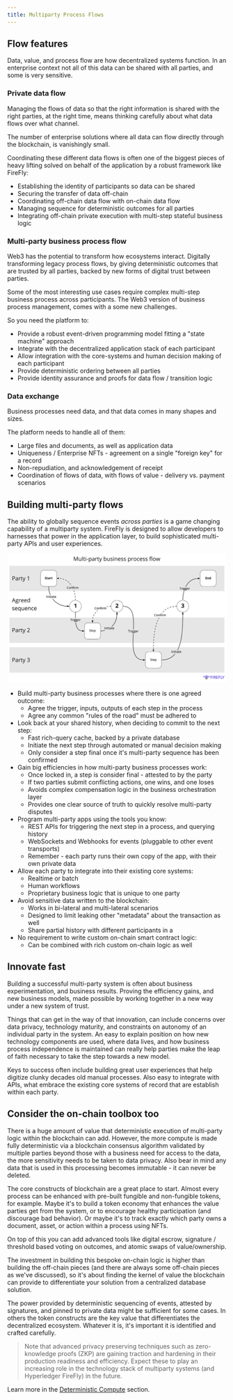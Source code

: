 ```yaml
---
title: Multiparty Process Flows
---
```


## Flow features

Data, value, and process flow are how decentralized systems function. In an enterprise context
not all of this data can be shared with all parties, and some is very sensitive.

### Private data flow

Managing the flows of data so that the right information is shared with the right parties,
at the right time, means thinking carefully about what data flows over what channel.

The number of enterprise solutions where all data can flow directly through the blockchain,
is vanishingly small.

Coordinating these different data flows is often one of the biggest pieces of heavy lifting solved
on behalf of the application by a robust framework like FireFly:

- Establishing the identity of participants so data can be shared
- Securing the transfer of data off-chain
- Coordinating off-chain data flow with on-chain data flow
- Managing sequence for deterministic outcomes for all parties
- Integrating off-chain private execution with multi-step stateful business logic

### Multi-party business process flow

Web3 has the potential to transform how ecosystems interact. Digitally transforming
legacy process flows, by giving deterministic outcomes that are trusted by all parties,
backed by new forms of digital trust between parties.

Some of the most interesting use cases require complex multi-step business process across
participants. The Web3 version of business process management, comes with a some new challenges.

So you need the platform to:

- Provide a robust event-driven programming model fitting a "state machine" approach
- Integrate with the decentralized application stack of each participant
- Allow integration with the core-systems and human decision making of each participant
- Provide deterministic ordering between all parties
- Provide identity assurance and proofs for data flow / transition logic

### Data exchange

Business processes need data, and that data comes in many shapes and sizes.

The platform needs to handle all of them:

- Large files and documents, as well as application data
- Uniqueness / Enterprise NFTs - agreement on a single "foreign key" for a record
- Non-repudiation, and acknowledgement of receipt
- Coordination of flows of data, with flows of value - delivery vs. payment scenarios

## Building multi-party flows

The ability to globally sequence events _across parties_ is a game changing capability of a multiparty
system. FireFly is designed to allow developers to harnesses that power in the application layer, to build
sophisticated multi-party APIs and user experiences.

[![Multi-party business process flow](../../images/multiparty_business_process_flow.jpg "Multi-party business process flow")](../../images/multiparty_business_process_flow.jpg)

- Build multi-party business processes where there is one agreed outcome:
  - Agree the trigger, inputs, outputs of each step in the process
  - Agree any common "rules of the road" must be adhered to
- Look back at your shared history, when deciding to commit to the next step:
  - Fast rich-query cache, backed by a private database
  - Initiate the next step through automated or manual decision making
  - Only consider a step final once it's multi-party sequence has been confirmed
- Gain big efficiencies in how multi-party business processes work:
  - Once locked in, a step is consider final - attested to by the party
  - If two parties submit conflicting actions, one wins, and one loses
  - Avoids complex compensation logic in the business orchestration layer
  - Provides one clear source of truth to quickly resolve multi-party disputes
- Program multi-party apps using the tools you know:
  - REST APIs for triggering the next step in a process, and querying history
  - WebSockets and Webhooks for events (pluggable to other event transports)
  - Remember - each party runs their own copy of the app, with their own private data
- Allow each party to integrate into their existing core systems:
  - Realtime or batch
  - Human workflows
  - Proprietary business logic that is unique to one party
- Avoid sensitive data written to the blockchain:
  - Works in bi-lateral and multi-lateral scenarios
  - Designed to limit leaking other "metadata" about the transaction as well
  - Share partial history with different participants in a
- No requirement to write custom on-chain smart contract logic:
  - Can be combined with rich custom on-chain logic as well

## Innovate fast

Building a successful multi-party system is often about business experimentation, and business results.
Proving the efficiency gains, and new business models, made possible by working together in a new way
under a new system of trust.

Things that can get in the way of that innovation, can include concerns over data privacy, technology
maturity, and constraints on autonomy of an individual party in the system. An easy to explain position
on how new technology components are used, where data lives, and how business process independence
is maintained can really help parties make the leap of faith necessary to take the step towards a new
model.

Keys to success often include building great user experiences that help digitize clunky decades old
manual processes. Also easy to integrate with APIs, what embrace the existing core systems of record
that are establish within each party.

## Consider the on-chain toolbox too

There is a huge amount of value that deterministic execution of multi-party logic within the blockchain can add.
However, the more compute is made fully deterministic via a blockchain consensus algorithm validated
by multiple parties beyond those with a business need for access to the data, the more sensitivity
needs to be taken to data privacy. Also bear in mind any data that is used in this processing
becomes immutable - it can never be deleted.

The core constructs of blockchain are a great place to start.
Almost every process can be enhanced with pre-built fungible and non-fungible tokens, for example.
Maybe it's to build a token economy that enhances the value parties get from the system,
or to encourage healthy participation (and discourage bad behavior).
Or maybe it's to track exactly which party owns a document, asset, or action within a process using NFTs.

On top of this you can add advanced tools like digital escrow, signature / threshold based voting
on outcomes, and atomic swaps of value/ownership.

The investment in building this bespoke on-chain logic is higher than building the off-chain pieces
(and there are always some off-chain pieces as we've discussed), so it's about finding the kernel
of value the blockchain can provide to differentiate your solution from a centralized database solution.

The power provided by deterministic sequencing of events, attested by signatures, and pinned
to private data might be sufficient for some cases. In others the token constructs are the key value
that differentiates the decentralized ecosystem. Whatever it is, it's important it is identified and
crafted carefully.

> Note that advanced privacy preserving techniques such as zero-knowledge proofs (ZKP) are gaining traction
> and hardening in their production readiness and efficiency. Expect these to play an increasing
> role in the technology stack of multiparty systems (and Hyperledger FireFly) in the future.

Learn more in the [Deterministic Compute](./deterministic.md) section.
